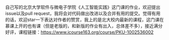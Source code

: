 # 
自己写的北京大学软件与微电子学院《人工智能实践》这门课的作业，欢迎提出issue以及pull request，我将会对代码做出改进以及合并有用的提交。觉得有用的话，欢迎star一下表达对作者的赞赏，我上的是北大校内最新的课程，这门课在慕课上开的也有课（但是老版的，和新版的作业有出入，总体差不多），接近满分好评，课程链接：https://www.icourse163.org/course/PKU-1002536002 
